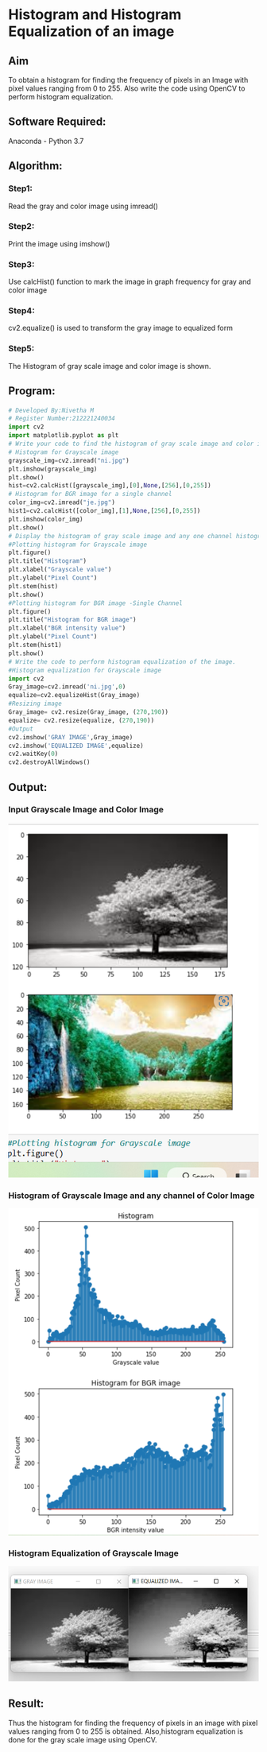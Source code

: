 # Histogram and Histogram Equalization of an image
## Aim
To obtain a histogram for finding the frequency of pixels in an Image with pixel values ranging from 0 to 255. Also write the code using OpenCV to perform histogram equalization.

## Software Required:
Anaconda - Python 3.7

## Algorithm:
### Step1:
Read the gray and color image using imread()
### Step2:
Print the image using imshow()
### Step3:
Use calcHist() function to mark the image in graph frequency for gray and color image
### Step4:
cv2.equalize() is used to transform the gray image to equalized form
### Step5:
The Histogram of gray scale image and color image is shown.

## Program:
```python
# Developed By:Nivetha M
# Register Number:212221240034
import cv2
import matplotlib.pyplot as plt
# Write your code to find the histogram of gray scale image and color image channels.
# Histogram for Grayscale image
grayscale_img=cv2.imread("ni.jpg")
plt.imshow(grayscale_img)
plt.show()
hist=cv2.calcHist([grayscale_img],[0],None,[256],[0,255])
# Histogram for BGR image for a single channel
color_img=cv2.imread("je.jpg")
hist1=cv2.calcHist([color_img],[1],None,[256],[0,255])
plt.imshow(color_img)
plt.show()
# Display the histogram of gray scale image and any one channel histogram from color image
#Plotting histogram for Grayscale image
plt.figure()
plt.title("Histogram")
plt.xlabel("Grayscale value")
plt.ylabel("Pixel Count")
plt.stem(hist)
plt.show()
#Plotting histogram for BGR image -Single Channel
plt.figure()
plt.title("Histogram for BGR image")
plt.xlabel("BGR intensity value")
plt.ylabel("Pixel Count")
plt.stem(hist1)
plt.show()
# Write the code to perform histogram equalization of the image. 
#Histogram equalization for Grayscale image
import cv2
Gray_image=cv2.imread('ni.jpg',0)
equalize=cv2.equalizeHist(Gray_image)
#Resizing image 
Gray_image= cv2.resize(Gray_image, (270,190))
equalize= cv2.resize(equalize, (270,190))
#Output
cv2.imshow('GRAY IMAGE',Gray_image)
cv2.imshow('EQUALIZED IMAGE',equalize)
cv2.waitKey(0)
cv2.destroyAllWindows()
```
## Output:
### Input Grayscale Image and Color Image
![output](./pk.png) 
### Histogram of Grayscale Image and any channel of Color Image
![output](./pk1.png) 
### Histogram Equalization of Grayscale Image
![output](./pk2.png) 
## Result: 
Thus the histogram for finding the frequency of pixels in an image with pixel values ranging from 0 to 255 is obtained. Also,histogram equalization is done for the gray scale image using OpenCV.
